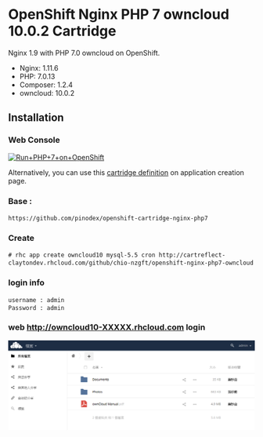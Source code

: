 # OpenShift Nginx PHP 7 owncloud 10.0.2 Cartridge
Nginx 1.9 with PHP 7.0 owncloud  on OpenShift.

* Nginx: 1.11.6
* PHP: 7.0.13
* Composer: 1.2.4
* owncloud: 10.0.2

## Installation

### Web Console
<a href="https://openshift.redhat.com/app/console/application_type/custom?cartridges%5B%5D=http://cartreflect-claytondev.rhcloud.com/github/pinodex/openshift-cartridge-nginx-php7&amp;name=php"><img alt="Run+PHP+7+on+OpenShift" src="https://launch-shifter.rhcloud.com/launch/light/Run%20PHP%207%20on.svg" /></a>

Alternatively, you can use this [cartridge definition](http://cartreflect-claytondev.rhcloud.com/github/pinodex/openshift-cartridge-nginx-php7) on application creation page.


### Base : 
```
https://github.com/pinodex/openshift-cartridge-nginx-php7
```

### Create 
```
# rhc app create owncloud10 mysql-5.5 cron http://cartreflect-claytondev.rhcloud.com/github/chio-nzgft/openshift-nginx-php7-owncloud
```
### login info
```
username : admin
Password : admin

```

### web http://owncloud10-XXXXX.rhcloud.com login

![alt tag](https://github.com/chio-nzgft/openshift-nginx-php7-owncloud/raw/master/pic/owncloud-login.png)

